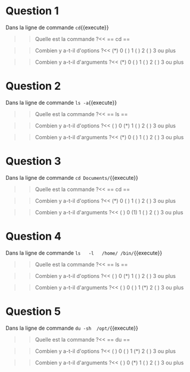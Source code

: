 # Question 1

Dans la ligne de commande `cd`{{execute}}

>> Quelle est la commande ?<<
== cd ==

>> Combien y a-t-il d'options ?<<
(*) 0
( ) 1
( ) 2
( ) 3 ou plus

>> Combien y a-t-il d'arguments ?<<
(*) 0
( ) 1
( ) 2
( ) 3 ou plus

# Question 2

Dans la ligne de commande `ls -a`{{execute}}

>> Quelle est la commande ?<<
== ls ==

>> Combien y a-t-il d'options ?<<
( ) 0
(*) 1
( ) 2
( ) 3 ou plus

>> Combien y a-t-il d'arguments ?<<
(*) 0
( ) 1
( ) 2
( ) 3 ou plus

# Question 3

Dans la ligne de commande `cd Documents/`{{execute}}

>> Quelle est la commande ?<<
== cd ==

>> Combien y a-t-il d'options ?<<
(*) 0
( ) 1
( ) 2
( ) 3 ou plus

>> Combien y a-t-il d'arguments ?<<
( ) 0
(1) 1
( ) 2
( ) 3 ou plus

# Question 4

Dans la ligne de commande `ls   -l   /home/ /bin/`{{execute}}

>> Quelle est la commande ?<<
== ls ==

>> Combien y a-t-il d'options ?<<
( ) 0
(*) 1
( ) 2
( ) 3 ou plus

>> Combien y a-t-il d'arguments ?<<
( ) 0
( ) 1
(*) 2
( ) 3 ou plus

# Question 5

Dans la ligne de commande `du -sh  /opt/`{{execute}}


>> Quelle est la commande ?<<
== du ==

>> Combien y a-t-il d'options ?<<
( ) 0
( ) 1
(*) 2
( ) 3 ou plus

>> Combien y a-t-il d'arguments ?<<
( ) 0
(*) 1
( ) 2
( ) 3 ou plus



